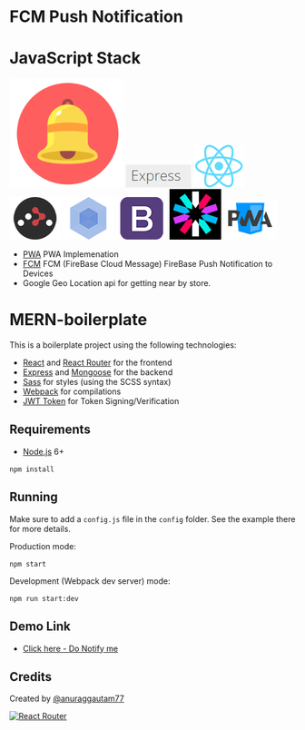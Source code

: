 # FCM Push Notification 

# JavaScript Stack 

[![PushNotification](/client/public/img/techstack/notification1.png)]()
[![ExpressJs](/client/public/img/techstack/express.png)](https://expressjs.com/)
[![React](/client/public/img/techstack/react.png)](https://facebook.github.io/react/)
[![React Router](/client/public/img/techstack/react-router.png)](https://github.com/ReactTraining/react-router)
[![Webpack](/client/public/img/techstack/webpack.png)](https://webpack.github.io/)
[![Bootstrap](/client/public/img/techstack/bootstrap.png)](http://getbootstrap.com/)
[![JWT](/client/public/img/techstack/jwt.PNG)](https://jwt.io/)
[![PWA](/client/public/img/techstack/pwa.png)]()


- [PWA](https://developers.google.com/web/progressive-web-apps/)  PWA Implemenation
- [FCM](https://firebase.google.com/docs/cloud-messaging/) FCM (FireBase Cloud Message) FireBase Push Notification to Devices
- Google Geo Location api for getting near by store. 


# MERN-boilerplate

This is a boilerplate project using the following technologies:
- [React](https://facebook.github.io/react/) and [React Router](https://reacttraining.com/react-router/) for the frontend
- [Express](http://expressjs.com/) and [Mongoose](http://mongoosejs.com/) for the backend
- [Sass](http://sass-lang.com/) for styles (using the SCSS syntax)
- [Webpack](https://webpack.github.io/) for compilations
- [JWT Token](https://jwt.io/) for Token Signing/Verification 

## Requirements

- [Node.js](https://nodejs.org/en/) 6+

```shell
npm install
```


## Running

Make sure to add a `config.js` file in the `config` folder. See the example there for more details.

Production mode:

```shell
npm start
```

Development (Webpack dev server) mode:

```shell
npm run start:dev
```


## Demo Link

- [Click here - Do Notify me](https://donotifyme.herokuapp.com)

 ## Credits

Created by [@anuraggautam77](https://www.linkedin.com/in/anuraggautam77/)
 

[![React Router](https://www.buymeacoffee.com/assets/img/bmc-f-logo.svg)](https://www.buymeacoffee.com/fL0O9wW)



 

